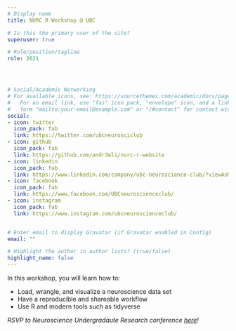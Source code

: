```yaml
---
# Display name
title: NURC R Workshop @ UBC

# Is this the primary user of the site?
superuser: true

# Role/position/tagline
role: 2021




# Social/Academic Networking
# For available icons, see: https://sourcethemes.com/academic/docs/page-builder/#icons
#   For an email link, use "fas" icon pack, "envelope" icon, and a link in the
#   form "mailto:your-email@example.com" or "/#contact" for contact widget.
social:
- icon: twitter
  icon_pack: fab
  link: https://twitter.com/ubcneurosciclub
- icon: github
  icon_pack: fab
  link: https://github.com/andr3wli/nurc-r-website
- icon: linkedin
  icon_pack: fab
  link: https://www.linkedin.com/company/ubc-neuroscience-club/?viewAsMember=true
- icon: facebook
  icon_pack: fab
  link: https://www.facebook.com/UBCneuroscienceclub/
- icon: instagram
  icon_pack: fab
  link: https://www.instagram.com/ubcneuroscienceclub/


# Enter email to display Gravatar (if Gravatar enabled in Config)
email: ""

# Highlight the author in author lists? (true/false)
highlight_name: false
---
```


In this workshop, you will learn how to: 

* Load, wrangle, and visualize a neuroscience data set
* Have a reproducible and shareable workflow
* Use R and modern tools such as tidyverse

*RSVP to Neuroscience Undergradaute Research conference [here](https://docs.google.com/forms/d/e/1FAIpQLSco1157Ttx7Ml64UJlMddTQHWRV7x6JFuR1s16f6luWTUkp2A/viewform)!*
